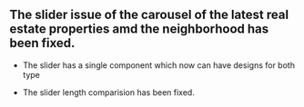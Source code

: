 ## The slider issue of the carousel of the latest real estate properties amd the neighborhood has been fixed. 

- The slider has a single component which now can have designs for both type 

- The slider length comparision has been fixed.